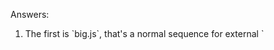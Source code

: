 Answers:
<ol>
<li>The first is `big.js`, that's a normal sequence for external `<script>` tags.</li>
<li>The first is `small.js`, because `async` makes script behave independently of each other and the page. The first to loads runs first.</li>
<li>The first is `big.js`, because "deferred" scripts keep relative execution order.</li>
</ol>